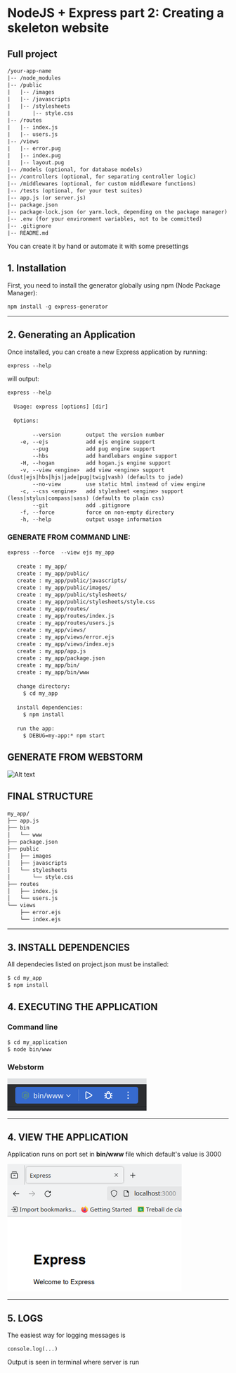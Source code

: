 #  NodeJS + Express part 2: Creating a skeleton website
## Full project
```angular2html
/your-app-name
|-- /node_modules
|-- /public
|   |-- /images
|   |-- /javascripts
|   |-- /stylesheets
|       |-- style.css
|-- /routes
|   |-- index.js
|   |-- users.js
|-- /views
|   |-- error.pug
|   |-- index.pug
|   |-- layout.pug
|-- /models (optional, for database models)
|-- /controllers (optional, for separating controller logic)
|-- /middlewares (optional, for custom middleware functions)
|-- /tests (optional, for your test suites)
|-- app.js (or server.js)
|-- package.json
|-- package-lock.json (or yarn.lock, depending on the package manager)
|-- .env (for your environment variables, not to be committed)
|-- .gitignore
|-- README.md

```
You can create it by hand or automate it with some presettings

## 1. Installation

First, you need to install the generator globally using npm (Node Package Manager):


```angular2htmlnpm install -g express-generator
npm install -g express-generator
```

*** 

## 2. Generating an Application

Once installed, you can create a new Express application by running:

```angular2html
express --help
```
will output:

```angular2html
express --help

  Usage: express [options] [dir]

  Options:

        --version        output the version number
    -e, --ejs            add ejs engine support
        --pug            add pug engine support
        --hbs            add handlebars engine support
    -H, --hogan          add hogan.js engine support
    -v, --view <engine>  add view <engine> support (dust|ejs|hbs|hjs|jade|pug|twig|vash) (defaults to jade)
        --no-view        use static html instead of view engine
    -c, --css <engine>   add stylesheet <engine> support (less|stylus|compass|sass) (defaults to plain css)
        --git            add .gitignore
    -f, --force          force on non-empty directory
    -h, --help           output usage information

```
### GENERATE FROM COMMAND LINE:

```angular2html
express --force  --view ejs my_app

   create : my_app/
   create : my_app/public/
   create : my_app/public/javascripts/
   create : my_app/public/images/
   create : my_app/public/stylesheets/
   create : my_app/public/stylesheets/style.css
   create : my_app/routes/
   create : my_app/routes/index.js
   create : my_app/routes/users.js
   create : my_app/views/
   create : my_app/views/error.ejs
   create : my_app/views/index.ejs
   create : my_app/app.js
   create : my_app/package.json
   create : my_app/bin/
   create : my_app/bin/www

   change directory:
     $ cd my_app

   install dependencies:
     $ npm install

   run the app:
     $ DEBUG=my-app:* npm start

```

## GENERATE FROM WEBSTORM
![Alt text](/home/jose/Documents/dev/node/DAM_M04/docs/img/application_generator.png)

## FINAL STRUCTURE
```angular2html
my_app/
├── app.js
├── bin
│   └── www
├── package.json
├── public
│   ├── images
│   ├── javascripts
│   └── stylesheets
│       └── style.css
├── routes
│   ├── index.js
│   └── users.js
└── views
    ├── error.ejs
    └── index.ejs

```

***

## 3. INSTALL DEPENDENCIES
All dependecies listed on project.json must be installed:
```angular2html
$ cd my_app
$ npm install
```

## 4. EXECUTING THE APPLICATION
### Command line
```angular2html
$ cd my_application
$ node bin/www
```
### Webstorm

![Play project buton](../img/play_button.png)

***

## 4. VIEW THE APPLICATION
Application runs on port set in **bin/www** file which default's value is 3000

![Firefox fresh start](../img/firefox_fresh_start.png)


***

## 5. LOGS
The easiest way for logging messages is 
```angular2html
console.log(...)
```
Output is seen in  terminal where server is run